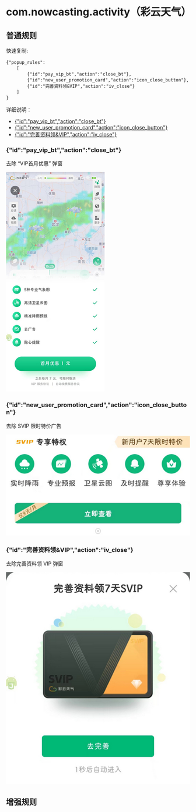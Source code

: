 # com.nowcasting.activity（彩云天气）

## 普通规则

快速复制:
```
{"popup_rules":
    [
        {"id":"pay_vip_bt","action":"close_bt"},
        {"id":"new_user_promotion_card","action":"icon_close_button"},
        {"id":"完善资料领&VIP","action":"iv_close"}
    ]
}
```
详细说明：
- [{"id":"pay_vip_bt","action":"close_bt"}](#idpay_vip_btactionclose_bt)
- [{"id":"new_user_promotion_card","action":"icon_close_button"}](#idnew_user_promotion_cardactionicon_close_button)
- [{"id":"完善资料领&VIP","action":"iv_close"}](#id完善资料领vipactioniv_close)

### {"id":"pay_vip_bt","action":"close_bt"}
去除 “VIP首月优惠” 弹窗

![](./assets/VIP首月优惠.jpg)

### {"id":"new_user_promotion_card","action":"icon_close_button"}
去除 SVIP 限时特价广告

![](./assets/SVIP限时特惠.jpg)

### {"id":"完善资料领&VIP","action":"iv_close"}
去除完善资料领 VIP 弹窗

![](./assets/完善资料领VIP.jpg)


## 增强规则
